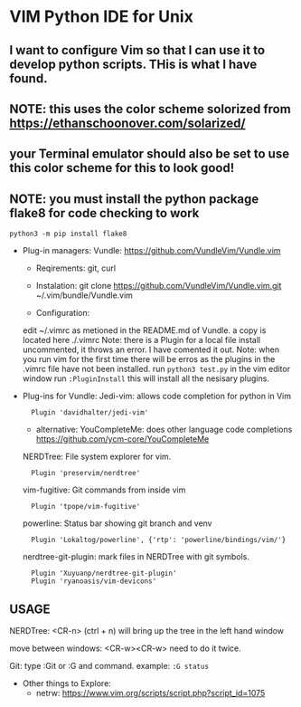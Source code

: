 # VIM Python IDE for Unix

## I want to configure Vim so that I can use it to develop python scripts. THis is what I have found.

## NOTE: this uses the color scheme solorized from https://ethanschoonover.com/solarized/
## your Terminal emulator should also be set to use this color scheme for this to look good! 

## NOTE: you must install the python package flake8 for code checking to work
``` python3 -m pip install flake8 ```

* Plug-in managers:
Vundle: https://github.com/VundleVim/Vundle.vim
    - Reqirements: git, curl

    - Instalation:
    git clone https://github.com/VundleVim/Vundle.vim.git ~/.vim/bundle/Vundle.vim

    - Configuration:

    edit ~/.vimrc as metioned in the README.md of Vundle. a copy is located here ./.vimrc
    Note: there is a Plugin for a local file install uncommented, it throws an error. I have comented it out.
    Note: when you run vim for the first time there will be erros as the plugins in the .vimrc file have not been installed. 
   run ```python3 test.py```
   in the vim editor window run ```:PluginInstall```
   this will install all the nesisary plugins.
   
* Plug-ins for Vundle:
    Jedi-vim:
        allows code completion for python in Vim

        Plugin 'davidhalter/jedi-vim'

    - alternative: YouCompleteMe: does other language code completions
        https://github.com/ycm-core/YouCompleteMe

    NERDTree:
        File system explorer for vim.

        Plugin 'preservim/nerdtree'

    vim-fugitive:
        Git commands from inside vim

        Plugin 'tpope/vim-fugitive'

    powerline:
        Status bar showing git branch and venv
        
        Plugin 'Lokaltog/powerline', {'rtp': 'powerline/bindings/vim/'}

    nerdtree-git-plugin:
        mark files in NERDTree with git symbols.
        
        Plugin 'Xuyuanp/nerdtree-git-plugin'
        Plugin 'ryanoasis/vim-devicons'

## USAGE
NERDTree: \<CR-n\> (ctrl + n) will bring up the tree in the left hand window

move between windows: \<CR-w\>\<CR-w\>  need to do it twice. 

Git: type :Git or :G and command. example: `:G status` 

- Other things to Explore:
    * netrw: https://www.vim.org/scripts/script.php?script_id=1075
